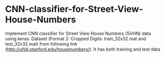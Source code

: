# CNN-classifier-for-Street-View-House-Numbers
Implement CNN classifier for Street View House Numbers (SVHN) data using keras.
Dataset (Format 2: Cropped Digits: train_32x32.mat and test_32x32.mat) from following link (http://ufldl.stanford.edu/housenumbers/). It has both training and test data
